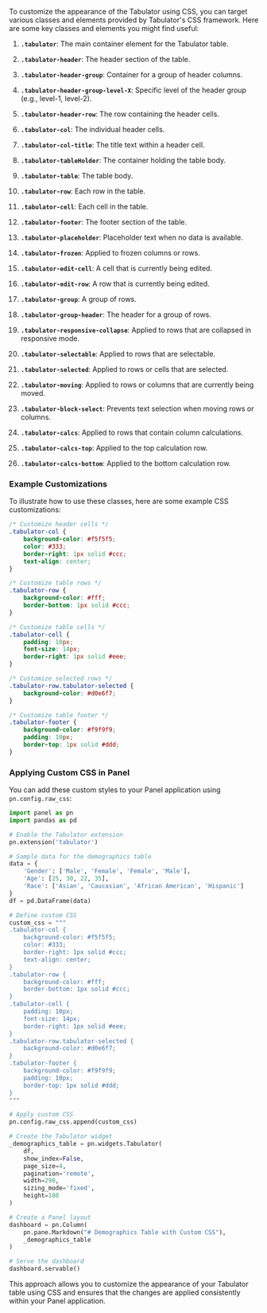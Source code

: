 To customize the appearance of the Tabulator using CSS, you can target various classes and elements provided by Tabulator's CSS framework. Here are some key classes and elements you might find useful:

1. **`.tabulator`**: The main container element for the Tabulator table.

2. **`.tabulator-header`**: The header section of the table.

3. **`.tabulator-header-group`**: Container for a group of header columns.

4. **`.tabulator-header-group-level-X`**: Specific level of the header group (e.g., level-1, level-2).

5. **`.tabulator-header-row`**: The row containing the header cells.

6. **`.tabulator-col`**: The individual header cells.

7. **`.tabulator-col-title`**: The title text within a header cell.

8. **`.tabulator-tableHolder`**: The container holding the table body.

9. **`.tabulator-table`**: The table body.

10. **`.tabulator-row`**: Each row in the table.

11. **`.tabulator-cell`**: Each cell in the table.

12. **`.tabulator-footer`**: The footer section of the table.

13. **`.tabulator-placeholder`**: Placeholder text when no data is available.

14. **`.tabulator-frozen`**: Applied to frozen columns or rows.

15. **`.tabulator-edit-cell`**: A cell that is currently being edited.

16. **`.tabulator-edit-row`**: A row that is currently being edited.

17. **`.tabulator-group`**: A group of rows.

18. **`.tabulator-group-header`**: The header for a group of rows.

19. **`.tabulator-responsive-collapse`**: Applied to rows that are collapsed in responsive mode.

20. **`.tabulator-selectable`**: Applied to rows that are selectable.

21. **`.tabulator-selected`**: Applied to rows or cells that are selected.

22. **`.tabulator-moving`**: Applied to rows or columns that are currently being moved.

23. **`.tabulator-block-select`**: Prevents text selection when moving rows or columns.

24. **`.tabulator-calcs`**: Applied to rows that contain column calculations.

25. **`.tabulator-calcs-top`**: Applied to the top calculation row.

26. **`.tabulator-calcs-bottom`**: Applied to the bottom calculation row.

### Example Customizations

To illustrate how to use these classes, here are some example CSS customizations:

```css
/* Customize header cells */
.tabulator-col {
    background-color: #f5f5f5;
    color: #333;
    border-right: 1px solid #ccc;
    text-align: center;
}

/* Customize table rows */
.tabulator-row {
    background-color: #fff;
    border-bottom: 1px solid #ccc;
}

/* Customize table cells */
.tabulator-cell {
    padding: 10px;
    font-size: 14px;
    border-right: 1px solid #eee;
}

/* Customize selected rows */
.tabulator-row.tabulator-selected {
    background-color: #d0e6f7;
}

/* Customize table footer */
.tabulator-footer {
    background-color: #f9f9f9;
    padding: 10px;
    border-top: 1px solid #ddd;
}
```

### Applying Custom CSS in Panel

You can add these custom styles to your Panel application using `pn.config.raw_css`:

```python
import panel as pn
import pandas as pd

# Enable the Tabulator extension
pn.extension('tabulator')

# Sample data for the demographics table
data = {
    'Gender': ['Male', 'Female', 'Female', 'Male'],
    'Age': [25, 30, 22, 35],
    'Race': ['Asian', 'Caucasian', 'African American', 'Hispanic']
}
df = pd.DataFrame(data)

# Define custom CSS
custom_css = """
.tabulator-col {
    background-color: #f5f5f5;
    color: #333;
    border-right: 1px solid #ccc;
    text-align: center;
}
.tabulator-row {
    background-color: #fff;
    border-bottom: 1px solid #ccc;
}
.tabulator-cell {
    padding: 10px;
    font-size: 14px;
    border-right: 1px solid #eee;
}
.tabulator-row.tabulator-selected {
    background-color: #d0e6f7;
}
.tabulator-footer {
    background-color: #f9f9f9;
    padding: 10px;
    border-top: 1px solid #ddd;
}
"""

# Apply custom CSS
pn.config.raw_css.append(custom_css)

# Create the Tabulator widget
_demographics_table = pn.widgets.Tabulator(
    df,
    show_index=False,
    page_size=4,
    pagination='remote',
    width=290,
    sizing_mode='fixed',
    height=180
)

# Create a Panel layout
dashboard = pn.Column(
    pn.pane.Markdown("# Demographics Table with Custom CSS"),
    _demographics_table
)

# Serve the dashboard
dashboard.servable()
```

This approach allows you to customize the appearance of your Tabulator table using CSS and ensures that the changes are applied consistently within your Panel application.
